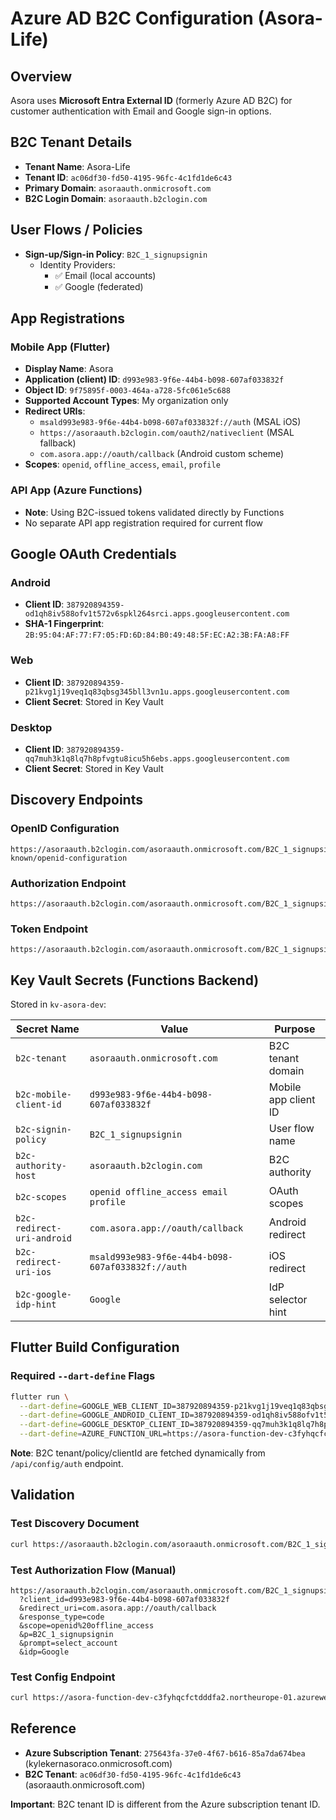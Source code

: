 # Azure AD B2C Configuration (Asora-Life)

## Overview
Asora uses **Microsoft Entra External ID** (formerly Azure AD B2C) for customer authentication with Email and Google sign-in options.

## B2C Tenant Details
- **Tenant Name**: Asora-Life
- **Tenant ID**: `ac06df30-fd50-4195-96fc-4c1fd1de6c43`
- **Primary Domain**: `asoraauth.onmicrosoft.com`
- **B2C Login Domain**: `asoraauth.b2clogin.com`

## User Flows / Policies
- **Sign-up/Sign-in Policy**: `B2C_1_signupsignin`
  - Identity Providers:
    - ✅ Email (local accounts)
    - ✅ Google (federated)

## App Registrations

### Mobile App (Flutter)
- **Display Name**: Asora
- **Application (client) ID**: `d993e983-9f6e-44b4-b098-607af033832f`
- **Object ID**: `9f75895f-0003-464a-a728-5fc061e5c688`
- **Supported Account Types**: My organization only
- **Redirect URIs**:
  - `msald993e983-9f6e-44b4-b098-607af033832f://auth` (MSAL iOS)
  - `https://asoraauth.b2clogin.com/oauth2/nativeclient` (MSAL fallback)
  - `com.asora.app://oauth/callback` (Android custom scheme)
- **Scopes**: `openid`, `offline_access`, `email`, `profile`

### API App (Azure Functions)
- **Note**: Using B2C-issued tokens validated directly by Functions
- No separate API app registration required for current flow

## Google OAuth Credentials

### Android
- **Client ID**: `387920894359-od1qh8iv588ofv1t572v6spkl264srci.apps.googleusercontent.com`
- **SHA-1 Fingerprint**: `2B:95:04:AF:77:F7:05:FD:6D:84:B0:49:48:5F:EC:A2:3B:FA:A8:FF`

### Web
- **Client ID**: `387920894359-p21kvg1j19veq1q83qbsg345bll3vn1u.apps.googleusercontent.com`
- **Client Secret**: Stored in Key Vault

### Desktop
- **Client ID**: `387920894359-qq7muh3k1q8lq7h8pfvgtu8icu5h6ebs.apps.googleusercontent.com`
- **Client Secret**: Stored in Key Vault

## Discovery Endpoints

### OpenID Configuration
```
https://asoraauth.b2clogin.com/asoraauth.onmicrosoft.com/B2C_1_signupsignin/v2.0/.well-known/openid-configuration
```

### Authorization Endpoint
```
https://asoraauth.b2clogin.com/asoraauth.onmicrosoft.com/B2C_1_signupsignin/oauth2/v2.0/authorize
```

### Token Endpoint
```
https://asoraauth.b2clogin.com/asoraauth.onmicrosoft.com/B2C_1_signupsignin/oauth2/v2.0/token
```

## Key Vault Secrets (Functions Backend)

Stored in `kv-asora-dev`:

| Secret Name | Value | Purpose |
|-------------|-------|---------|
| `b2c-tenant` | `asoraauth.onmicrosoft.com` | B2C tenant domain |
| `b2c-mobile-client-id` | `d993e983-9f6e-44b4-b098-607af033832f` | Mobile app client ID |
| `b2c-signin-policy` | `B2C_1_signupsignin` | User flow name |
| `b2c-authority-host` | `asoraauth.b2clogin.com` | B2C authority |
| `b2c-scopes` | `openid offline_access email profile` | OAuth scopes |
| `b2c-redirect-uri-android` | `com.asora.app://oauth/callback` | Android redirect |
| `b2c-redirect-uri-ios` | `msald993e983-9f6e-44b4-b098-607af033832f://auth` | iOS redirect |
| `b2c-google-idp-hint` | `Google` | IdP selector hint |

## Flutter Build Configuration

### Required `--dart-define` Flags

```bash
flutter run \
  --dart-define=GOOGLE_WEB_CLIENT_ID=387920894359-p21kvg1j19veq1q83qbsg345bll3vn1u.apps.googleusercontent.com \
  --dart-define=GOOGLE_ANDROID_CLIENT_ID=387920894359-od1qh8iv588ofv1t572v6spkl264srci.apps.googleusercontent.com \
  --dart-define=GOOGLE_DESKTOP_CLIENT_ID=387920894359-qq7muh3k1q8lq7h8pfvgtu8icu5h6ebs.apps.googleusercontent.com \
  --dart-define=AZURE_FUNCTION_URL=https://asora-function-dev-c3fyhqcfctdddfa2.northeurope-01.azurewebsites.net/api
```

**Note**: B2C tenant/policy/clientId are fetched dynamically from `/api/config/auth` endpoint.

## Validation

### Test Discovery Document
```bash
curl https://asoraauth.b2clogin.com/asoraauth.onmicrosoft.com/B2C_1_signupsignin/v2.0/.well-known/openid-configuration
```

### Test Authorization Flow (Manual)
```
https://asoraauth.b2clogin.com/asoraauth.onmicrosoft.com/B2C_1_signupsignin/oauth2/v2.0/authorize
  ?client_id=d993e983-9f6e-44b4-b098-607af033832f
  &redirect_uri=com.asora.app://oauth/callback
  &response_type=code
  &scope=openid%20offline_access
  &p=B2C_1_signupsignin
  &prompt=select_account
  &idp=Google
```

### Test Config Endpoint
```bash
curl https://asora-function-dev-c3fyhqcfctdddfa2.northeurope-01.azurewebsites.net/api/config/auth
```

## Reference
- **Azure Subscription Tenant**: `275643fa-37e0-4f67-b616-85a7da674bea` (kylekernasoraco.onmicrosoft.com)
- **B2C Tenant**: `ac06df30-fd50-4195-96fc-4c1fd1de6c43` (asoraauth.onmicrosoft.com)

**Important**: B2C tenant ID is different from the Azure subscription tenant ID.
